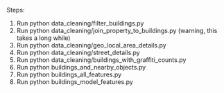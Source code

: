 Steps:

1. Run python data\_cleaning/filter\_buildings.py
1. Run python data\_cleaning/join\_property\_to\_buildings.py (warning, this takes a long while)
1. Run python data\_cleaning/geo\_local\_area\_details.py
1. Run python data\_cleaning/street\_details.py
1. Run python data\_cleaning/buildings\_with\_graffiti\_counts.py
1. Run python buildings\_and\_nearby\_objects.py
1. Run python buildings\_all\_features.py
1. Run python buildings\_model\_features.py
